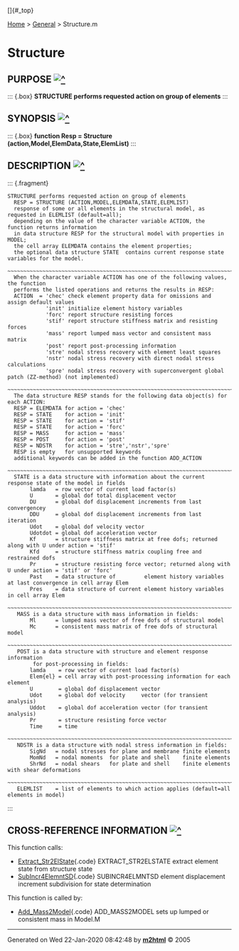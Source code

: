 []{#_top}

<div>

[Home](../FEDEASLab.html) \> [General](FEDEASLab.html) \> Structure.m

</div>

Structure
=========

PURPOSE [![\^](../up.png)](#_top)
-------------------------------------------

::: {.box}
**STRUCTURE performs requested action on group of elements**
:::

SYNOPSIS [![\^](../up.png)](#_top)
------------------------------------------------

::: {.box}
**function Resp = Structure (action,Model,ElemData,State,ElemList)**
:::

DESCRIPTION [![\^](../up.png)](#_top)
------------------------------------------------------

::: {.fragment}
``` {.comment}
STRUCTURE performs requested action on group of elements
  RESP = STRUCTURE (ACTION,MODEL,ELEMDATA,STATE,ELEMLIST)
  response of some or all elements in the structural model, as requested in ELEMLIST (default=all);
  depending on the value of the character variable ACTION, the function returns information
  in data structure RESP for the structural model with properties in MODEL;
  the cell array ELEMDATA contains the element properties;
  the optional data structure STATE  contains current response state variables for the model.
  ~~~~~~~~~~~~~~~~~~~~~~~~~~~~~~~~~~~~~~~~~~~~~~~~~~~~~~~~~~~~~~~~~~~~~~~~~~~~~~~~~~~~~~~~~
  When the character variable ACTION has one of the following values, the function
  performs the listed operations and returns the results in RESP:
  ACTION  = 'chec' check element property data for omissions and assign default values
            'init' initialize element history variables
            'forc' report structure resisting forces
            'stif' report structure stiffness matrix and resisting forces
            'mass' report lumped mass vector and consistent mass matrix
            'post' report post-processing information
            'stre' nodal stress recovery with element least squares
            'nstr' nodal stress recovery with direct nodal stress calculations
            'spre' nodal stress recovery with superconvergent global patch (ZZ-method) (not implemented)
  ~~~~~~~~~~~~~~~~~~~~~~~~~~~~~~~~~~~~~~~~~~~~~~~~~~~~~~~~~~~~~~~~~~~~~~~~~~~~~~~~~~~~~~~~~
  The data structure RESP stands for the following data object(s) for each ACTION:
  RESP = ELEMDATA for action = 'chec'
  RESP = STATE    for action = 'init'
  RESP = STATE    for action = 'stif'
  RESP = STATE    for action = 'forc'
  RESP = MASS     for action = 'mass'
  RESP = POST     for action = 'post'
  RESP = NDSTR    for action = 'stre','nstr','spre'
  RESP is empty   for unsupported keywords
  additional keywords can be added in the function ADD_ACTION
  ~~~~~~~~~~~~~~~~~~~~~~~~~~~~~~~~~~~~~~~~~~~~~~~~~~~~~~~~~~~~~~~~~~~~~~~~~~~~~~~~~~~~~~~~~
  STATE is a data structure with information about the current response state of the model in fields
       lamda   = row vector of current load factor(s)
       U       = global dof total displacement vector
       DU      = global dof displacement increments from last convergencey
       DDU     = global dof displacement increments from last iteration
       Udot    = global dof velocity vector
       Udotdot = global dof acceleration vector
       Kf      = structure stiffness matrix at free dofs; returned along with U under action = 'stif'
       Kfd     = structure stiffness matrix coupling free and restrained dofs
       Pr      = structure resisting force vector; returned along with U under action = 'stif' or 'forc'
       Past    = data structure of         element history variables at last convergence in cell array Elem
       Pres    = data structure of current element history variables                     in cell array Elem
  ~~~~~~~~~~~~~~~~~~~~~~~~~~~~~~~~~~~~~~~~~~~~~~~~~~~~~~~~~~~~~~~~~~~~~~~~~~~~~~~~~~~~~~~~~
   MASS is a data structure with mass information in fields:
       Ml      = lumped mass vector of free dofs of structural model
       Mc      = consistent mass matrix of free dofs of structural model
  ~~~~~~~~~~~~~~~~~~~~~~~~~~~~~~~~~~~~~~~~~~~~~~~~~~~~~~~~~~~~~~~~~~~~~~~~~~~~~~~~~~~~~~~~~
   POST is a data structure with structure and element response information
        for post-processing in fields:
       lamda    = row vector of current load factor(s)
       Elem{el} = cell array with post-processing information for each element
       U        = global dof displacement vector
       Udot     = global dof velocity     vector (for transient analysis)
       Uddot    = global dof acceleration vector (for transient analysis)
       Pr       = structure resisting force vector
       Time     = time 
  ~~~~~~~~~~~~~~~~~~~~~~~~~~~~~~~~~~~~~~~~~~~~~~~~~~~~~~~~~~~~~~~~~~~~~~~~~~~~~~~~~~~~~~~~~
   NDSTR is a data structure with nodal stress information in fields:
       SigNd   = nodal stresses for plane and membrane finite elements
       MomNd   = nodal moments  for plate and shell    finite elements
       ShrNd   = nodal shears   for plate and shell    finite elements with shear deformations
  ~~~~~~~~~~~~~~~~~~~~~~~~~~~~~~~~~~~~~~~~~~~~~~~~~~~~~~~~~~~~~~~~~~~~~~~~~~~~~~~~~~~~~~~~~
   ELEMLIST    = list of elements to which action applies (default=all elements in model)
```
:::

CROSS-REFERENCE INFORMATION [![\^](../up.png)](#_top)
----------------------------------------------------------------

This function calls:

-   [Extract\_Str2ElState](Extract_Str2ElState.html "function ElemState = Extract_Str2ElState (el,id,State)"){.code}
    EXTRACT\_STR2ELSTATE extract element state from structure state
-   [SubIncr4ElemntSD](SubIncr4ElemntSD.html "function ElemState = SubIncr4ElemntSD (el,ElemName,xyz,ElemData,ElemState)"){.code}
    SUBINCR4ELMNTSD element displacement increment subdivision for state
    determination

This function is called by:

-   [Add\_Mass2Model](Add_Mass2Model.html "function Model = Add_Mass2Model (Model,Me,ElemData,option)"){.code}
    ADD\_MASS2MODEL sets up lumped or consistent mass in Model.M

------------------------------------------------------------------------

Generated on Wed 22-Jan-2020 08:42:48 by
**[m2html](http://www.artefact.tk/software/matlab/m2html/ "Matlab Documentation in HTML")**
© 2005
